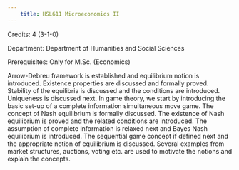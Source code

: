 ```yaml
---
    title: HSL611 Microeconomics II
---
```

Credits: 4 (3-1-0)

Department: Department of Humanities and Social Sciences

Prerequisites: Only for M.Sc. (Economics)

Arrow-Debreu framework is established and equilibrium notion is introduced. Existence properties are discussed and formally proved. Stability of the equilibria is discussed and the conditions are introduced. Uniqueness is discussed next. In game theory, we start by introducing the basic set-up of a complete information simultaneous move game. The concept of Nash equilibrium is formally discussed. The existence of Nash equilibrium is proved and the related conditions are introduced. The assumption of complete information is relaxed next and Bayes Nash equilibrium is introduced. The sequential game concept if defined next and the appropriate notion of equilibrium is discussed. Several examples from market structures, auctions, voting etc. are used to motivate the notions and explain the concepts.